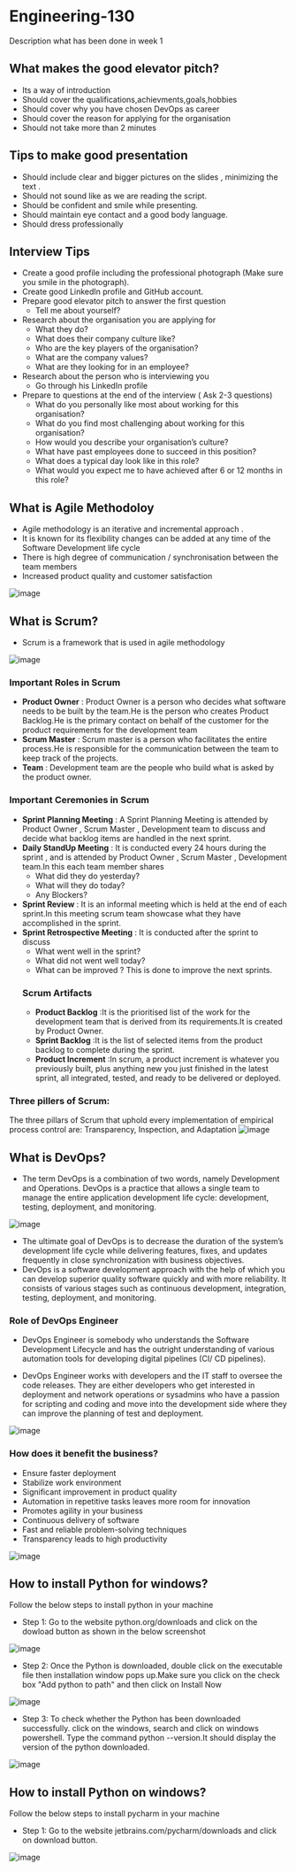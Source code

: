 # Engineering-130
Description what has been done in week 1

## What makes the good elevator pitch?
- Its a way of introduction
- Should cover the qualifications,achievments,goals,hobbies
- Should cover why you have chosen DevOps as career
- Should cover the reason for applying for the organisation
- Should not take more than 2 minutes 

## Tips to make good presentation
- Should include clear and bigger pictures on the slides , minimizing the text .
- Should not sound like as we are reading the script.
- Should be confident and  smile while presenting.
- Should maintain eye contact and a good body language.
- Should dress professionally

## Interview Tips
- Create a good profile including the professional photograph (Make sure you smile in the photograph).
- Create good LinkedIn profile and GitHub account.
- Prepare good elevator pitch to answer the first question
   - Tell me about yourself?
- Research about the organisation you are applying for
   - What they do?
   - What does their company culture like?
   - Who are the key players of the organisation?
   - What are the company values?
   - What are they looking for in an employee?
- Research about the person who is interviewing you
   - Go through his LinkedIn profile
- Prepare to questions at the end of the interview ( Ask 2-3 questions)
    - What do you personally like most about working for this organisation?
    - What do you find most challenging about working for this organisation?
    - How would you describe your organisation’s culture?
    - What have past employees done to succeed in this position?
    - What does a typical day look like in this role?
    - What would you expect me to have achieved after 6 or 12 months in this role?

## What is Agile Methodoloy 
- Agile methodology is an iterative and incremental approach .
- It is known for its flexibility
 changes can be added at any time of the Software Development life cycle
- There is high degree of communication / synchronisation between the team members
- Increased product quality and customer satisfaction

![image](https://user-images.githubusercontent.com/97250268/194613228-ef8057f5-d0f7-41e4-9244-d10534c93e21.png)


## What is Scrum?
- Scrum is a framework that is used in agile methodology

![image](https://user-images.githubusercontent.com/97250268/194613685-5a663633-7755-4a4d-9459-d528b68a3a40.png)


### Important Roles in Scrum
- **Product Owner** : Product Owner is a person who decides what software needs to be built by the team.He is the person who creates Product Backlog.He is the primary contact on behalf of the customer for the product requirements for the development team
- **Scrum Master** : Scrum master is a person who facilitates the entire process.He is responsible for the communication between the team to keep track of the projects.
- **Team** : Development team are the people who build what is asked by the product owner.
### Important Ceremonies in Scrum
- **Sprint Planning Meeting** : A Sprint Planning Meeting  is attended by Product Owner , Scrum Master , Development team to discuss and decide what backlog items are handled in the next sprint.
- **Daily StandUp Meeting** : It is conducted every 24 hours during the sprint , and is attended by Product Owner , Scrum Master , Development team.In this each team member shares 
  - What did they do yesterday?
  - What will they do today?
  - Any Blockers?
- **Sprint Review** : It is an informal meeting which is held at the end of each sprint.In this meeting scrum team showcase what they have accomplished in the sprint.
- **Sprint Retrospective Meeting** : It is conducted after the sprint to discuss
  - What went well in the sprint?
  - What did not went well today?
  - What can be improved ?
  This is done to improve the next sprints.
  ### Scrum Artifacts
  - **Product Backlog** :It is the prioritised list of the work for the development team that is derived from its requirements.It is created by Product Owner.
  - **Sprint Backlog** :It is the list of selected items from the product backlog to complete during the sprint.
  - **Product Increment** :In scrum, a product increment is whatever you previously built, plus anything new you just finished in the latest sprint, all integrated, tested, and ready to be delivered or deployed.
 ### Three pillers of Scrum:
 The three pillars of Scrum that uphold every implementation of empirical process control are: Transparency, Inspection, and Adaptation
  ![image](https://user-images.githubusercontent.com/97250268/194720812-cf44abec-7e22-4cc1-ad3d-487bf9e80bbb.png)
  
 ## What is DevOps?
 - The term DevOps is a combination of two words, namely Development and Operations. DevOps is a practice that allows a single team to manage the entire application development life cycle: development, testing, deployment, and monitoring.
 
 
  ![image](https://user-images.githubusercontent.com/97250268/194721573-118d8671-a4f5-4e11-82c0-f01d55b988a1.png)
  
 - The ultimate goal of DevOps is to decrease the duration of the system’s development life cycle while delivering features, fixes, and updates frequently in close synchronization with business objectives.
 - DevOps is a software development approach with the help of which you can develop superior quality software quickly and with more reliability. It consists of various stages such as continuous development, integration, testing, deployment, and monitoring.
  
  ### Role of DevOps Engineer
  - DevOps Engineer is somebody who understands the Software Development Lifecycle and has the outright understanding of various automation tools for developing digital pipelines (CI/ CD pipelines).

- DevOps Engineer works with developers and the IT staff to oversee the code releases. They are either developers who get interested in deployment and network operations or sysadmins who have a passion for scripting and coding and move into the development side where they can improve the planning of test and deployment.

![image](https://user-images.githubusercontent.com/97250268/194721818-20d4e114-0c0c-4677-9134-4f8933e8fbf4.png)

  ### How does it benefit the business?
 - Ensure faster deployment
 - Stabilize work environment
 - Significant improvement in product quality
 - Automation in repetitive tasks leaves more room for innovation
 - Promotes agility in your business
 - Continuous delivery of software
 - Fast and reliable problem-solving techniques
 - Transparency leads to high productivity
 
 ![image](https://user-images.githubusercontent.com/97250268/194722128-a84d5d64-22fa-405d-a520-748e42c24a33.png)

 
  ## How to install Python for windows?
  
  Follow the below steps to install python in your machine
  - Step 1: Go to the website python.org/downloads and click on the dowload button as shown in the below screenshot
  
   ![image](https://user-images.githubusercontent.com/97250268/194722353-97c97d6a-7efd-46bc-9d42-8397fca640b7.png)
   
  - Step 2: Once the Python is downloaded, double click on the executable file then installation window pops up.Make sure you click on the check box "Add python to path" and then click on Install Now 
   
   ![image](https://user-images.githubusercontent.com/97250268/194722594-d39b5c17-db57-4452-a7e2-4d53c38b40ce.png)

  - Step 3: To check whether the Python has been downloaded successfully. click on the windows, search and click on windows powershell. Type the command python --version.It should display the version of the python downloaded.
  
  ![image](https://user-images.githubusercontent.com/97250268/194722783-3dff28f9-0b76-417d-b0aa-f35e4db5407a.png)
  
  ## How to install Python on windows?
  
  Follow the below steps to install pycharm in your machine
  - Step 1: Go to the website jetbrains.com/pycharm/downloads and click on download button.
  
  ![image](https://user-images.githubusercontent.com/97250268/194723054-8efdf6eb-7ca0-400a-80fb-9a021c105ff1.png)







